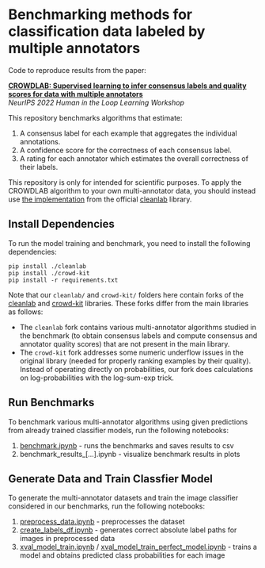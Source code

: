# Benchmarking methods for classification data labeled by multiple annotators

Code to reproduce results from the paper:

**[CROWDLAB: Supervised learning to infer consensus labels and quality scores for data with multiple annotators](https://arxiv.org/abs/2210.06812)**  
*NeurIPS 2022 Human in the Loop Learning Workshop*

This repository benchmarks algorithms that estimate:
1. A consensus label for each example that aggregates the individual annotations.
2. A confidence score for the correctness of each consensus label.
3. A rating for each annotator which estimates the overall correctness of their labels.

This repository is only for intended for scientific purposes. 
To apply the CROWDLAB algorithm to your own multi-annotator data, you should instead use [the implementation](https://docs.cleanlab.ai/stable/tutorials/multiannotator.html) from the official [cleanlab](https://github.com/cleanlab/cleanlab) library.


## Install Dependencies

To run the model training and benchmark, you need to install the following dependencies:
```
pip install ./cleanlab
pip install ./crowd-kit
pip install -r requirements.txt
```

Note that our `cleanlab/` and `crowd-kit/` folders here contain forks of the [cleanlab](https://github.com/cleanlab/cleanlab) and [crowd-kit](https://github.com/Toloka/crowd-kit) libraries. These forks differ from the main libraries as follows:

- The `cleanlab` fork contains various multi-annotator algorithms studied in the benchmark (to obtain consensus labels and compute consensus and annotator quality scores) that are not present in the main library.
- The `crowd-kit` fork addresses some numeric underflow issues in the original library (needed for properly ranking examples by their quality). Instead of operating directly on probabilities, our fork does calculations on log-probabilities with the log-sum-exp trick.

## Run Benchmarks

To benchmark various multi-annotator algorithms using given predictions from already trained classifier models, run the following notebooks:

1. [benchmark.ipynb](2_benchmark.ipynb) - runs the benchmarks and saves results to csv
2. benchmark_results_[...].ipynb - visualize benchmark results in plots

## Generate Data and Train Classfier Model

To generate the multi-annotator datasets and train the image classifier considered in our benchmarks, run the following notebooks:

1. [preprocess_data.ipynb](0_preprocess_data.ipynb) - preprocesses the dataset
2. [create_labels_df.ipynb](0_create_labels_df.ipynb) - generates correct absolute label paths for images in preprocessed data
3. [xval_model_train.ipynb](1_xval_model_train.ipynb) /  [xval_model_train_perfect_model.ipynb](1_xval_model_train_perfect_model.ipynb) - trains a model and obtains predicted class probabilities for each image
